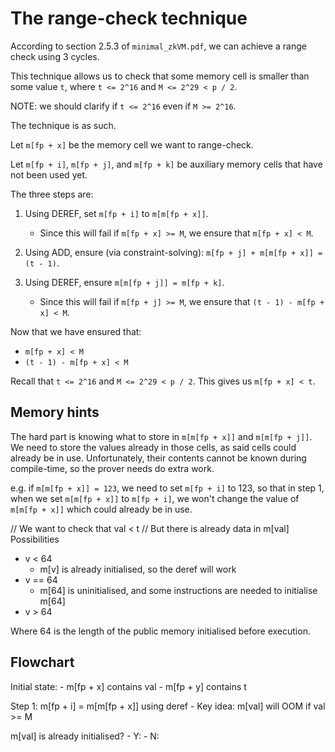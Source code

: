 # The range-check technique

According to section 2.5.3 of `minimal_zkVM.pdf`, we can achieve a range check using 3 cycles.

This technique allows us to check that some memory cell is smaller than some
value `t`, where `t <= 2^16` and `M <= 2^29 < p / 2`.

NOTE: we should clarify if `t <= 2^16` even if `M >= 2^16`.

The technique is as such.

Let `m[fp + x]` be the memory cell we want to range-check.

Let `m[fp + i]`, `m[fp + j]`, and `m[fp + k]` be auxiliary memory cells that
have not been used yet.

The three steps are:

1. Using DEREF, set `m[fp + i]` to `m[m[fp + x]]`.
    - Since this will fail if `m[fp + x] >= M`, we ensure that `m[fp + x] < M`.

2. Using ADD, ensure (via constraint-solving): `m[fp + j] + m[m[fp + x]] = (t - 1)`.

3. Using DEREF, ensure `m[m[fp + j]] = m[fp + k]`.
    - Since this will fail if `m[fp + j] >= M`, we ensure that `(t - 1) - m[fp + x] < M`.

Now that we have ensured that:

- `m[fp + x] < M`
- `(t - 1) - m[fp + x] < M`

Recall that `t <= 2^16` and `M <= 2^29 < p / 2`. This gives us `m[fp + x] < t`.

## Memory hints

The hard part is knowing what to store in `m[m[fp + x]]` and `m[m[fp + j]]`. We
need to store the values already in those cells, as said cells could already be
in use. Unfortunately, their contents cannot be known during compile-time, so
the prover needs do extra work.

e.g. if `m[m[fp + x]] = 123`, we need to set `m[fp + i]` to 123, so that in step
1, when we set `m[m[fp + x]]` to `m[fp + i]`, 
we won't change the value of `m[m[fp + x]]` which could already be in use.

// We want to check that val < t
// But there is already data in m[val]
Possibilities
  - v < 64
    - m[v] is already initialised, so the deref will work
  - v == 64
    - m[64] is uninitialised, and some instructions are needed to initialise m[64]
  - v > 64

Where 64 is the length of the public memory initialised before execution.


## Flowchart

Initial state:
    - m[fp + x] contains val
    - m[fp + y] contains t

Step 1: m[fp + i] = m[m[fp + x]] using deref
    - Key idea: m[val] will OOM if val >= M

m[val] is already initialised?
    - Y:
    - N:
